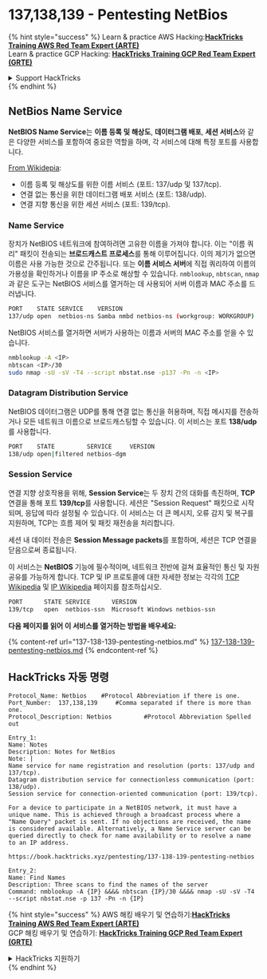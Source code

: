 # 137,138,139 - Pentesting NetBios

{% hint style="success" %}
Learn & practice AWS Hacking:<img src="/.gitbook/assets/arte.png" alt="" data-size="line">[**HackTricks Training AWS Red Team Expert (ARTE)**](https://training.hacktricks.xyz/courses/arte)<img src="/.gitbook/assets/arte.png" alt="" data-size="line">\
Learn & practice GCP Hacking: <img src="/.gitbook/assets/grte.png" alt="" data-size="line">[**HackTricks Training GCP Red Team Expert (GRTE)**<img src="/.gitbook/assets/grte.png" alt="" data-size="line">](https://training.hacktricks.xyz/courses/grte)

<details>

<summary>Support HackTricks</summary>

* Check the [**subscription plans**](https://github.com/sponsors/carlospolop)!
* **Join the** 💬 [**Discord group**](https://discord.gg/hRep4RUj7f) or the [**telegram group**](https://t.me/peass) or **follow** us on **Twitter** 🐦 [**@hacktricks\_live**](https://twitter.com/hacktricks\_live)**.**
* **Share hacking tricks by submitting PRs to the** [**HackTricks**](https://github.com/carlospolop/hacktricks) and [**HackTricks Cloud**](https://github.com/carlospolop/hacktricks-cloud) github repos.

</details>
{% endhint %}

## NetBios Name Service

**NetBIOS Name Service**는 **이름 등록 및 해상도**, **데이터그램 배포**, **세션 서비스**와 같은 다양한 서비스를 포함하여 중요한 역할을 하며, 각 서비스에 대해 특정 포트를 사용합니다.

[From Wikidepia](https://en.wikipedia.org/wiki/NetBIOS_over_TCP/IP):

* 이름 등록 및 해상도를 위한 이름 서비스 (포트: 137/udp 및 137/tcp).
* 연결 없는 통신을 위한 데이터그램 배포 서비스 (포트: 138/udp).
* 연결 지향 통신을 위한 세션 서비스 (포트: 139/tcp).

### Name Service

장치가 NetBIOS 네트워크에 참여하려면 고유한 이름을 가져야 합니다. 이는 "이름 쿼리" 패킷이 전송되는 **브로드캐스트 프로세스**를 통해 이루어집니다. 이의 제기가 없으면 이름은 사용 가능한 것으로 간주됩니다. 또는 **이름 서비스 서버**에 직접 쿼리하여 이름의 가용성을 확인하거나 이름을 IP 주소로 해상할 수 있습니다. `nmblookup`, `nbtscan`, `nmap`과 같은 도구는 NetBIOS 서비스를 열거하는 데 사용되어 서버 이름과 MAC 주소를 드러냅니다.
```bash
PORT    STATE SERVICE    VERSION
137/udp open  netbios-ns Samba nmbd netbios-ns (workgroup: WORKGROUP)
```
NetBIOS 서비스를 열거하면 서버가 사용하는 이름과 서버의 MAC 주소를 얻을 수 있습니다.
```bash
nmblookup -A <IP>
nbtscan <IP>/30
sudo nmap -sU -sV -T4 --script nbstat.nse -p137 -Pn -n <IP>
```
### Datagram Distribution Service

NetBIOS 데이터그램은 UDP를 통해 연결 없는 통신을 허용하며, 직접 메시지를 전송하거나 모든 네트워크 이름으로 브로드캐스팅할 수 있습니다. 이 서비스는 포트 **138/udp**를 사용합니다.
```bash
PORT    STATE         SERVICE     VERSION
138/udp open|filtered netbios-dgm
```
### Session Service

연결 지향 상호작용을 위해, **Session Service**는 두 장치 간의 대화를 촉진하며, **TCP** 연결을 통해 포트 **139/tcp**를 사용합니다. 세션은 "Session Request" 패킷으로 시작되며, 응답에 따라 설정될 수 있습니다. 이 서비스는 더 큰 메시지, 오류 감지 및 복구를 지원하며, TCP는 흐름 제어 및 패킷 재전송을 처리합니다.

세션 내 데이터 전송은 **Session Message packets**를 포함하며, 세션은 TCP 연결을 닫음으로써 종료됩니다.

이 서비스는 **NetBIOS** 기능에 필수적이며, 네트워크 전반에 걸쳐 효율적인 통신 및 자원 공유를 가능하게 합니다. TCP 및 IP 프로토콜에 대한 자세한 정보는 각각의 [TCP Wikipedia](https://en.wikipedia.org/wiki/Transmission_Control_Protocol) 및 [IP Wikipedia](https://en.wikipedia.org/wiki/Internet_Protocol) 페이지를 참조하십시오.
```bash
PORT      STATE SERVICE      VERSION
139/tcp   open  netbios-ssn  Microsoft Windows netbios-ssn
```
**다음 페이지를 읽어 이 서비스를 열거하는 방법을 배우세요:**

{% content-ref url="137-138-139-pentesting-netbios.md" %}
[137-138-139-pentesting-netbios.md](137-138-139-pentesting-netbios.md)
{% endcontent-ref %}

## HackTricks 자동 명령
```
Protocol_Name: Netbios    #Protocol Abbreviation if there is one.
Port_Number:  137,138,139     #Comma separated if there is more than one.
Protocol_Description: Netbios         #Protocol Abbreviation Spelled out

Entry_1:
Name: Notes
Description: Notes for NetBios
Note: |
Name service for name registration and resolution (ports: 137/udp and 137/tcp).
Datagram distribution service for connectionless communication (port: 138/udp).
Session service for connection-oriented communication (port: 139/tcp).

For a device to participate in a NetBIOS network, it must have a unique name. This is achieved through a broadcast process where a "Name Query" packet is sent. If no objections are received, the name is considered available. Alternatively, a Name Service server can be queried directly to check for name availability or to resolve a name to an IP address.

https://book.hacktricks.xyz/pentesting/137-138-139-pentesting-netbios

Entry_2:
Name: Find Names
Description: Three scans to find the names of the server
Command: nmblookup -A {IP} &&&& nbtscan {IP}/30 &&&& nmap -sU -sV -T4 --script nbstat.nse -p 137 -Pn -n {IP}
```
{% hint style="success" %}
AWS 해킹 배우기 및 연습하기:<img src="/.gitbook/assets/arte.png" alt="" data-size="line">[**HackTricks Training AWS Red Team Expert (ARTE)**](https://training.hacktricks.xyz/courses/arte)<img src="/.gitbook/assets/arte.png" alt="" data-size="line">\
GCP 해킹 배우기 및 연습하기: <img src="/.gitbook/assets/grte.png" alt="" data-size="line">[**HackTricks Training GCP Red Team Expert (GRTE)**<img src="/.gitbook/assets/grte.png" alt="" data-size="line">](https://training.hacktricks.xyz/courses/grte)

<details>

<summary>HackTricks 지원하기</summary>

* [**구독 계획**](https://github.com/sponsors/carlospolop) 확인하기!
* **💬 [**Discord 그룹**](https://discord.gg/hRep4RUj7f) 또는 [**텔레그램 그룹**](https://t.me/peass)에 참여하거나 **Twitter** 🐦 [**@hacktricks\_live**](https://twitter.com/hacktricks\_live)**를 팔로우하세요.**
* **[**HackTricks**](https://github.com/carlospolop/hacktricks) 및 [**HackTricks Cloud**](https://github.com/carlospolop/hacktricks-cloud) 깃허브 리포지토리에 PR을 제출하여 해킹 팁을 공유하세요.**

</details>
{% endhint %}
